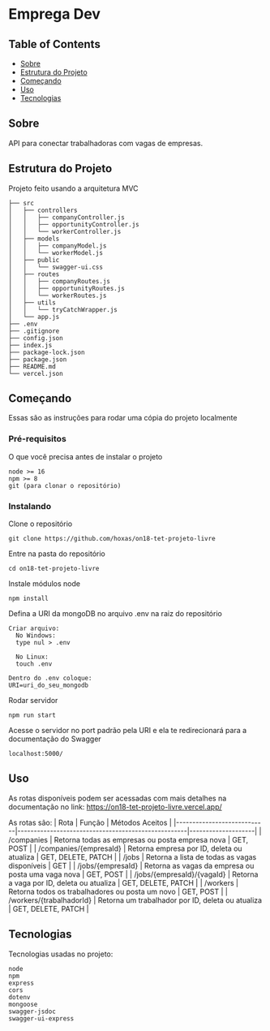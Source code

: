 # Emprega Dev

## Table of Contents

- [Sobre](#about)
- [Estrutura do Projeto](#file_structure)
- [Começando](#getting_started)
- [Uso](#usage)
- [Tecnologias](#technologies)

## Sobre <a name = "about"></a>

API para conectar trabalhadoras com vagas de empresas.

## Estrutura do Projeto <a name = "file_structure"></a>

Projeto feito usando a arquitetura MVC

```
├── src
│   ├── controllers
│   │   ├── companyController.js
│   │   ├── opportunityController.js
│   │   └── workerController.js
│   ├── models
│   │   ├── companyModel.js
│   │   └── workerModel.js
│   ├── public
│   │   └── swagger-ui.css
│   ├── routes
│   │   ├── companyRoutes.js
│   │   ├── opportunityRoutes.js
│   │   └── workerRoutes.js
│   ├── utils
│   │   └── tryCatchWrapper.js
│   └── app.js
├── .env
├── .gitignore
├── config.json
├── index.js
├── package-lock.json
├── package.json
├── README.md
└── vercel.json
```

## Começando <a name = "getting_started"></a>

Essas são as instruções para rodar uma cópia do projeto localmente

### Pré-requisitos

O que você precisa antes de instalar o projeto

```
node >= 16
npm >= 8
git (para clonar o repositório)
```

### Instalando

Clone o repositório

```
git clone https://github.com/hoxas/on18-tet-projeto-livre
```

Entre na pasta do repositório

```
cd on18-tet-projeto-livre
```

Instale módulos node

```
npm install
```

Defina a URI da mongoDB no arquivo .env na raiz do repositório

```
Criar arquivo:
  No Windows:
  type nul > .env

  No Linux:
  touch .env

Dentro do .env coloque:
URI=uri_do_seu_mongodb
```

Rodar servidor

```
npm run start
```

Acesse o servidor no port padrão pela URI e ela te redirecionará para a documentação do Swagger

```
localhost:5000/
```

## Uso <a name = "usage"></a>

As rotas disponíveis podem ser acessadas com mais detalhes na documentação no link: https://on18-tet-projeto-livre.vercel.app/

As rotas são:
| Rota | Função | Métodos Aceitos |
|----------------------------|----------------------------------------------------|--------------------|
| /companies | Retorna todas as empresas ou posta empresa nova | GET, POST |
| /companies/{empresaId} | Retorna empresa por ID, deleta ou atualiza | GET, DELETE, PATCH |
| /jobs | Retorna a lista de todas as vagas disponíveis | GET |
| /jobs/{empresaId} | Retorna as vagas da empresa ou posta uma vaga nova | GET, POST |
| /jobs/{empresaId}/{vagaId} | Retorna a vaga por ID, deleta ou atualiza | GET, DELETE, PATCH |
| /workers | Retorna todos os trabalhadores ou posta um novo | GET, POST |
| /workers/{trabalhadorId} | Retorna um trabalhador por ID, deleta ou atualiza | GET, DELETE, PATCH |

## Tecnologias <a name = "technologies"></a>

Tecnologias usadas no projeto:

```
node
npm
express
cors
dotenv
mongoose
swagger-jsdoc
swagger-ui-express
```
